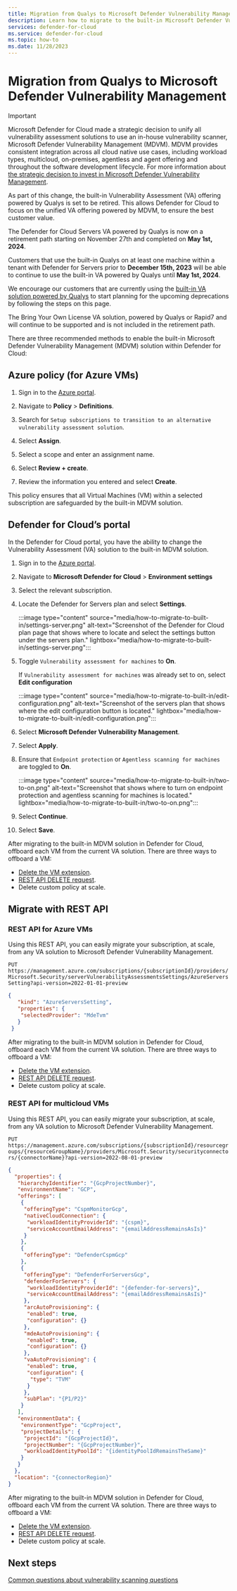 ```yaml
---
title: Migration from Qualys to Microsoft Defender Vulnerability Management
description: Learn how to migrate to the built-in Microsoft Defender Vulnerability Management solution in Microsoft Defender for Cloud
services: defender-for-cloud
ms.service: defender-for-cloud
ms.topic: how-to
ms.date: 11/28/2023
---
```


# Migration from Qualys to Microsoft Defender Vulnerability Management

> [!IMPORTANT]
> Microsoft Defender for Cloud made a strategic decision to unify all vulnerability assessment solutions to use an in-house vulnerability scanner, Microsoft Defender Vulnerability Management (MDVM). MDVM provides consistent integration across all cloud native use cases, including workload types, multicloud, on-premises, agentless and agent offering and throughout the software development lifecycle. For more information about [the strategic decision to invest in Microsoft Defender Vulnerability Management](https://techcommunity.microsoft.com/t5/microsoft-defender-for-cloud/defender-for-cloud-unified-vulnerability-assessment-powered-by/ba-p/3990112).
>
> As part of this change, the built-in Vulnerability Assessment (VA) offering powered by Qualys is set to be retired. This allows Defender for Cloud to focus on the unified VA offering powered by MDVM, to ensure the best customer value.
>
> The Defender for Cloud Servers VA powered by Qualys is now on a retirement path starting on November 27th and completed on **May 1st, 2024**.
>
> Customers that use the built-in Qualys on at least one machine within a tenant with Defender for Servers prior to **December 15th, 2023** will be able to continue to use the built-in VA powered by Qualys until **May 1st, 2024**.
>
> We encourage our customers that are currently using the [built-in VA solution powered by Qualys](deploy-vulnerability-assessment-vm.md) to start planning for the upcoming deprecations by following the steps on this page.
>
> The Bring Your Own License VA solution, powered by Qualys or Rapid7 and will continue to be supported and is not included in the retirement path.

There are three recommended methods to enable the built-in Microsoft Defender Vulnerability Management (MDVM) solution within Defender for Cloud:

## Azure policy (for Azure VMs) 

1. Sign in to the [Azure portal](https://portal.azure.com/).

1. Navigate to **Policy** > **Definitions**.

1. Search for `Setup subscriptions to transition to an alternative vulnerability assessment solution`. 

1. Select **Assign**.

1. Select a scope and enter an assignment name.

1. Select **Review + create**.

1. Review the information you entered and select **Create**.
 
This policy ensures that all Virtual Machines (VM) within a selected subscription are safeguarded by the built-in MDVM solution. 

## Defender for Cloud’s portal 

In the Defender for Cloud portal, you have the ability to change the Vulnerability Assessment (VA) solution to the built-in MDVM solution. 

1. Sign in to the [Azure portal](https://portal.azure.com/).

1. Navigate to **Microsoft Defender for Cloud** > **Environment settings** 

1. Select the relevant subscription.

1. Locate the Defender for Servers plan and select **Settings**.

    :::image type="content" source="media/how-to-migrate-to-built-in/settings-server.png" alt-text="Screenshot of the Defender for Cloud plan page that shows where to locate and select the settings button under the servers plan." lightbox="media/how-to-migrate-to-built-in/settings-server.png":::

1. Toggle `Vulnerability assessment for machines` to **On**.

    If `Vulnerability assessment for machines` was already set to on, select **Edit configuration**

    :::image type="content" source="media/how-to-migrate-to-built-in/edit-configuration.png" alt-text="Screenshot of the servers plan that shows where the edit configuration button is located." lightbox="media/how-to-migrate-to-built-in/edit-configuration.png":::

1. Select **Microsoft Defender Vulnerability Management**.

1. Select **Apply**. 

1. Ensure that `Endpoint protection` or `Agentless scanning for machines` are toggled to **On**.

    :::image type="content" source="media/how-to-migrate-to-built-in/two-to-on.png" alt-text="Screenshot that shows where to turn on endpoint protection and agentless scanning for machines is located." lightbox="media/how-to-migrate-to-built-in/two-to-on.png":::

1. Select **Continue**.

1. Select **Save**.

After migrating to the built-in MDVM solution in Defender for Cloud, offboard each VM from the current VA solution. There are three ways to offboard a VM:

- [Delete the VM extension](/powershell/module/az.compute/remove-azvmextension?view=azps-11.0.0).
- [REST API DELETE request](/rest/api/compute/virtual-machine-extensions/delete?view=rest-compute-2023-07-01&tabs=HTTP).
- Delete custom policy at scale.

## Migrate with REST API

### REST API for Azure VMs

Using this REST API, you can easily migrate your subscription, at scale, from any VA solution to Microsoft Defender Vulnerability Management.

`PUT https://management.azure.com/subscriptions/{subscriptionId}/providers/Microsoft.Security/serverVulnerabilityAssessmentsSettings/AzureServersSetting?api-version=2022-01-01-preview`

```json
{
   "kind": "AzureServersSetting",
   "properties": {
    "selectedProvider": "MdeTvm"
   }
 }
```

After migrating to the built-in MDVM solution in Defender for Cloud, offboard each VM from the current VA solution. There are three ways to offboard a VM:

- [Delete the VM extension](/powershell/module/az.compute/remove-azvmextension?view=azps-11.0.0).
- [REST API DELETE request](/rest/api/compute/virtual-machine-extensions/delete?view=rest-compute-2023-07-01&tabs=HTTP).
- Delete custom policy at scale.

### REST API for multicloud VMs

Using this REST API, you can easily migrate your subscription, at scale, from any VA solution to Microsoft Defender Vulnerability Management.

`PUT https://management.azure.com/subscriptions/{subscriptionId}/resourcegroups/{resourceGroupName}/providers/Microsoft.Security/securityconnectors/{connectorName}?api-version=2022-08-01-preview`

```json
{
  "properties": {
   "hierarchyIdentifier": "{GcpProjectNumber}",
   "environmentName": "GCP",
   "offerings": [
​    {
​     "offeringType": "CspmMonitorGcp",
​     "nativeCloudConnection": {
​      "workloadIdentityProviderId": "{cspm}",
​      "serviceAccountEmailAddress": "{emailAddressRemainsAsIs}"
​     }
​    },
​    {
​     "offeringType": "DefenderCspmGcp"
​    },
​    {
​     "offeringType": "DefenderForServersGcp",
​     "defenderForServers": {
​      "workloadIdentityProviderId": "{defender-for-servers}",
​      "serviceAccountEmailAddress": "{emailAddressRemainsAsIs}"
​     },
​     "arcAutoProvisioning": {
​      "enabled": true,
​      "configuration": {}
​     },
​     "mdeAutoProvisioning": {
​      "enabled": true,
​      "configuration": {}
​     },
​     "vaAutoProvisioning": {
​      "enabled": true,
​      "configuration": {
​       "type": "TVM"
​      }
​     },
​     "subPlan": "{P1/P2}"
​    }
   ],
   "environmentData": {
​    "environmentType": "GcpProject",
​    "projectDetails": {
​     "projectId": "{GcpProjectId}",
​     "projectNumber": "{GcpProjectNumber}",
​     "workloadIdentityPoolId": "{identityPoolIdRemainsTheSame}"
​    }
   }
  },
  "location": "{connectorRegion}"
}
```

After migrating to the built-in MDVM solution in Defender for Cloud, offboard each VM from the current VA solution. There are three ways to offboard a VM:

- [Delete the VM extension](/powershell/module/az.compute/remove-azvmextension?view=azps-11.0.0).
- [REST API DELETE request](/rest/api/compute/virtual-machine-extensions/delete?view=rest-compute-2023-07-01&tabs=HTTP).
- Delete custom policy at scale.

## Next steps

[Common questions about vulnerability scanning questions](faq-scanner-detection.yml)
